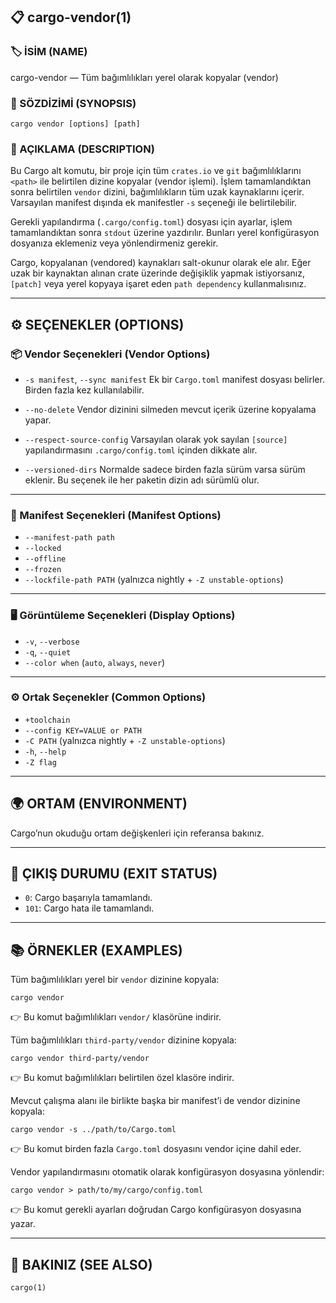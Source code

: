 ## 📋 cargo-vendor(1)

### 🏷️ İSİM (NAME)

cargo-vendor — Tüm bağımlılıkları yerel olarak kopyalar (vendor)

### 📌 SÖZDİZİMİ (SYNOPSIS)

```
cargo vendor [options] [path]
```

### 📝 AÇIKLAMA (DESCRIPTION)

Bu Cargo alt komutu, bir proje için tüm `crates.io` ve `git` bağımlılıklarını `<path>` ile belirtilen dizine kopyalar (vendor işlemi). İşlem tamamlandıktan sonra belirtilen `vendor` dizini, bağımlılıkların tüm uzak kaynaklarını içerir. Varsayılan manifest dışında ek manifestler `-s` seçeneği ile belirtilebilir.

Gerekli yapılandırma (`.cargo/config.toml`) dosyası için ayarlar, işlem tamamlandıktan sonra `stdout` üzerine yazdırılır. Bunları yerel konfigürasyon dosyanıza eklemeniz veya yönlendirmeniz gerekir.

Cargo, kopyalanan (vendored) kaynakları salt-okunur olarak ele alır. Eğer uzak bir kaynaktan alınan crate üzerinde değişiklik yapmak istiyorsanız, `[patch]` veya yerel kopyaya işaret eden `path dependency` kullanmalısınız.

---

## ⚙️ SEÇENEKLER (OPTIONS)

### 📦 Vendor Seçenekleri (Vendor Options)

* `-s manifest`, `--sync manifest`
  Ek bir `Cargo.toml` manifest dosyası belirler. Birden fazla kez kullanılabilir.

* `--no-delete`
  Vendor dizinini silmeden mevcut içerik üzerine kopyalama yapar.

* `--respect-source-config`
  Varsayılan olarak yok sayılan `[source]` yapılandırmasını `.cargo/config.toml` içinden dikkate alır.

* `--versioned-dirs`
  Normalde sadece birden fazla sürüm varsa sürüm eklenir. Bu seçenek ile her paketin dizin adı sürümlü olur.

---

### 📂 Manifest Seçenekleri (Manifest Options)

* `--manifest-path path`
* `--locked`
* `--offline`
* `--frozen`
* `--lockfile-path PATH` (yalnızca nightly + `-Z unstable-options`)

---

### 🖥️ Görüntüleme Seçenekleri (Display Options)

* `-v`, `--verbose`
* `-q`, `--quiet`
* `--color when` (`auto`, `always`, `never`)

---

### ⚙️ Ortak Seçenekler (Common Options)

* `+toolchain`
* `--config KEY=VALUE or PATH`
* `-C PATH` (yalnızca nightly + `-Z unstable-options`)
* `-h`, `--help`
* `-Z flag`

---

## 🌍 ORTAM (ENVIRONMENT)

Cargo’nun okuduğu ortam değişkenleri için referansa bakınız.

---

## 🚦 ÇIKIŞ DURUMU (EXIT STATUS)

* `0`: Cargo başarıyla tamamlandı.
* `101`: Cargo hata ile tamamlandı.

---

## 📚 ÖRNEKLER (EXAMPLES)

Tüm bağımlılıkları yerel bir `vendor` dizinine kopyala:

```
cargo vendor
```

👉 Bu komut bağımlılıkları `vendor/` klasörüne indirir.

Tüm bağımlılıkları `third-party/vendor` dizinine kopyala:

```
cargo vendor third-party/vendor
```

👉 Bu komut bağımlılıkları belirtilen özel klasöre indirir.

Mevcut çalışma alanı ile birlikte başka bir manifest’i de vendor dizinine kopyala:

```
cargo vendor -s ../path/to/Cargo.toml
```

👉 Bu komut birden fazla `Cargo.toml` dosyasını vendor içine dahil eder.

Vendor yapılandırmasını otomatik olarak konfigürasyon dosyasına yönlendir:

```
cargo vendor > path/to/my/cargo/config.toml
```

👉 Bu komut gerekli ayarları doğrudan Cargo konfigürasyon dosyasına yazar.

---

## 🔗 BAKINIZ (SEE ALSO)

`cargo(1)`

